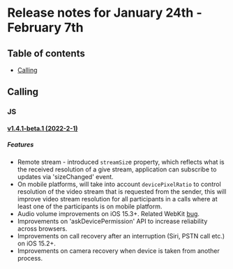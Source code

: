 # Release notes for January 24th - February 7th

## Table of contents
* [Calling](#calling)

## Calling

### JS
#### [v1.4.1-beta.1 (2022-2-1)](https://github.com/Azure/Communication/blob/master/releasenotes/acs-javascript-calling-library-release-notes.md#v141-beta1-2022-2-1)

##### Features
- Remote stream - introduced `streamSiz`e property, which reflects what is the received resolution of a give stream, application can subscribe to updates via 'sizeChanged' event.
- On mobile platforms, will take into account `devicePixelRatio` to control resolution of the video stream that is requested from the sender, this will improve video stream resolution for all participants in a calls where at least one of the participants is on mobile platform.
- Audio volume improvements on iOS 15.3+. Related WebKit [bug](https://bugs.webkit.org/show_bug.cgi?id=230902).
- Improvements on 'askDevicePermission' API to increase reliability across browsers.
- Improvements on call recovery after an interruption (Siri, PSTN call etc.) on iOS 15.2+.
- Improvements on camera recovery when device is taken from another process.


